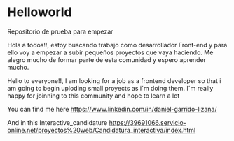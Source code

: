 # Helloworld
Repositorio de prueba para empezar

Hola a todos!!, estoy buscando trabajo como desarrollador Front-end y para ello voy a empezar a subir pequeños proyectos que vaya haciendo.
Me alegro mucho de formar parte de esta comunidad y espero aprender mucho.

Hello to everyone!!, I am looking for a job as a frontend developer so that i am going to begin uploding small proyects as i´m doing them.
I´m really happy for joinning to this community and hope to learn a lot

You can find me here https://www.linkedin.com/in/daniel-garrido-lizana/

And in this Interactive_candidature https://39691066.servicio-online.net/proyectos%20web/Candidatura_interactiva/index.html
